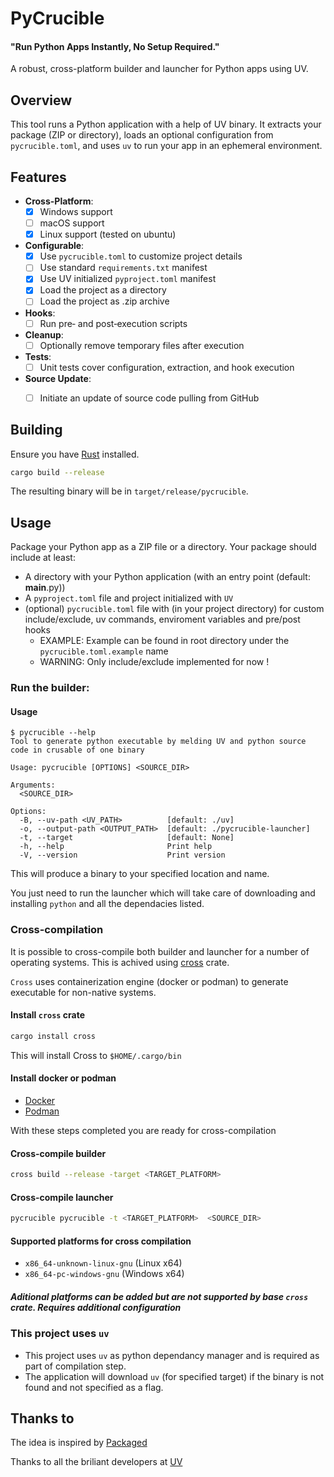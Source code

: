 # PyCrucible
#### "Run Python Apps Instantly, No Setup Required."

A robust, cross-platform builder and launcher for Python apps using UV.

## Overview

This tool runs a Python application with a help of UV binary. It extracts your package (ZIP or directory), loads an optional configuration from `pycrucible.toml`, and uses `uv` to run your app in an ephemeral environment.

## Features

- **Cross-Platform**: 
    - [x] Windows support
    - [ ] macOS support
    - [x] Linux support (tested on ubuntu)
- **Configurable**: 
    - [x] Use `pycrucible.toml` to customize project details
    - [ ] Use standard `requirements.txt` manifest
    - [x] Use UV initialized `pyproject.toml` manifest
    - [x] Load the project as a directory
    - [ ] Load the project as .zip archive
- **Hooks**:
    - [ ] Run pre‑ and post‑execution scripts
- **Cleanup**: 
    - [ ] Optionally remove temporary files after execution
- **Tests**:
    - [ ] Unit tests cover configuration, extraction, and hook execution
- **Source Update**:
    - [ ] Initiate an update of source code pulling from GitHub


## Building

Ensure you have [Rust](https://www.rust-lang.org/) installed.

```bash
cargo build --release
```

The resulting binary will be in `target/release/pycrucible`.

## Usage

Package your Python app as a ZIP file or a directory. Your package should include at least:
- A directory with your Python application (with an entry point (default: __main__.py))
- A `pyproject.toml` file and project initialized with `UV`
- (optional) `pycrucible.toml` file with (in your project directory) for custom include/exclude, uv commands, enviroment variables and pre/post hooks
    - EXAMPLE: Example can be found in root directory under the `pycrucible.toml.example` name
    - WARNING: Only include/exclude implemented for now !

### Run the builder:
#### Usage
```
$ pycrucible --help
Tool to generate python executable by melding UV and python source code in crusable of one binary

Usage: pycrucible [OPTIONS] <SOURCE_DIR>

Arguments:
  <SOURCE_DIR>  

Options:
  -B, --uv-path <UV_PATH>          [default: ./uv]
  -o, --output-path <OUTPUT_PATH>  [default: ./pycrucible-launcher]
  -t, --target                     [default: None]
  -h, --help                       Print help
  -V, --version                    Print version
```

This will produce a binary to your specified location and name.

You just need to run the launcher which will take care of downloading and installing `python` and all the dependacies listed.

### Cross-compilation
It is possible to cross-compile both builder and launcher for a number of operating systems.
This is achived using [cross](https://github.com/cross-rs/cross) crate.

`Cross` uses containerization engine (docker or podman) to generate executable for non-native systems.

#### Install `cross` crate
```bash
cargo install cross
```
This will install Cross to `$HOME/.cargo/bin`

#### Install docker or podman
- [Docker](https://docs.docker.com/engine/install/)
- [Podman](https://podman.io/docs/installation)

With these steps completed you are ready for cross-compilation

#### Cross-compile builder
```bash
cross build --release -target <TARGET_PLATFORM>
```

#### Cross-compile launcher
```bash
pycrucible pycrucible -t <TARGET_PLATFORM>  <SOURCE_DIR>
```

#### Supported platforms for cross compilation
- `x86_64-unknown-linux-gnu`  (Linux x64)
- `x86_64-pc-windows-gnu`    (Windows x64)

##### Aditional platforms can be added but are not supported by base `cross` crate. Requires additional configuration


### This project uses `uv`
- This project uses `uv` as python dependancy manager and is required as part of compilation step.
- The application will download `uv` (for specified target) if the binary is not found and not specified as a flag.


## Thanks to
The idea is inspired by [Packaged](https://packaged.live/)

Thanks to all the briliant developers at [UV](https://astral.sh/blog/uv)
